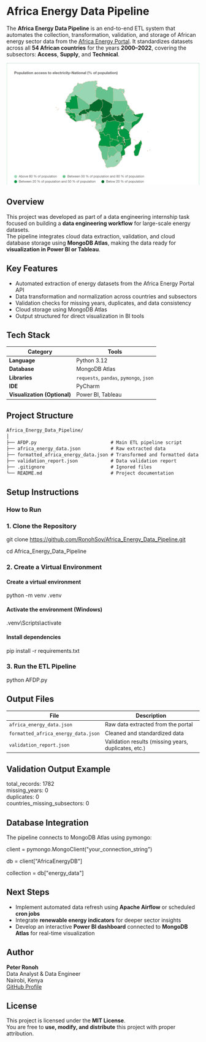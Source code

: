 #  Africa Energy Data Pipeline

The **Africa Energy Data Pipeline** is an end-to-end ETL system that automates the collection, transformation, validation, and storage of African energy sector data from the [Africa Energy Portal](https://africa-energy-portal.org/). It standardizes datasets across all **54 African countries** for the years **2000–2022**, covering the subsectors: **Access**, **Supply**, and **Technical**.

![Africa Energy Data Map](./africa-energy-data-map.png)

##  Overview

This project was developed as part of a data engineering internship task focused on building a **data engineering workflow** for large-scale energy datasets.  
The pipeline integrates cloud data extraction, validation, and cloud database storage using **MongoDB Atlas**, making the data ready for **visualization in Power BI or Tableau**.


##  Key Features

- Automated extraction of energy datasets from the Africa Energy Portal API  
- Data transformation and normalization across countries and subsectors  
- Validation checks for missing years, duplicates, and data consistency  
- Cloud storage using MongoDB Atlas  
- Output structured for direct visualization in BI tools  


##  Tech Stack

| Category | Tools |
|-----------|-------|
| **Language** | Python 3.12 |
| **Database** | MongoDB Atlas |
| **Libraries** | `requests`, `pandas`, `pymongo`, `json` |
| **IDE** | PyCharm |
| **Visualization (Optional)** | Power BI, Tableau |



## Project Structure
```
Africa_Energy_Data_Pipeline/
│
├── AFDP.py                           # Main ETL pipeline script
├── africa_energy_data.json           # Raw extracted data
├── formatted_africa_energy_data.json # Transformed and formatted data
├── validation_report.json            # Data validation report
├── .gitignore                        # Ignored files
└── README.md                         # Project documentation
```
## Setup Instructions

### How to Run

### 1️. Clone the Repository
git clone https://github.com/RonohSoy/Africa_Energy_Data_Pipeline.git

cd Africa_Energy_Data_Pipeline


### 2. Create a Virtual Environment

#### Create a virtual environment
python -m venv .venv

#### Activate the environment (Windows)
.venv\Scripts\activate

#### Install dependencies
pip install -r requirements.txt


### 3. Run the ETL Pipeline
python AFDP.py

## Output Files
| File                                | Description                                          |
| ----------------------------------- | ---------------------------------------------------- |
| `africa_energy_data.json`           | Raw data extracted from the portal                   |
| `formatted_africa_energy_data.json` | Cleaned and standardized data                        |
| `validation_report.json`            | Validation results (missing years, duplicates, etc.) |


## Validation Output Example

total_records: 1782  
missing_years: 0  
duplicates: 0  
countries_missing_subsectors: 0  


## Database Integration

The pipeline connects to MongoDB Atlas using pymongo:

client = pymongo.MongoClient("your_connection_string")

db = client["AfricaEnergyDB"]

collection = db["energy_data"]

##  Next Steps

- Implement automated data refresh using **Apache Airflow** or scheduled **cron jobs**  
- Integrate **renewable energy indicators** for deeper sector insights  
- Develop an interactive **Power BI dashboard** connected to **MongoDB Atlas** for real-time visualization  


## Author

**Peter Ronoh**  
Data Analyst & Data Engineer  
Nairobi, Kenya  
[GitHub Profile](https://github.com/RonohSoy)


##  License

This project is licensed under the **MIT License**.  
You are free to **use, modify, and distribute** this project with proper attribution.


